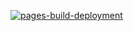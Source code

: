 [![pages-build-deployment](https://github.com/HotCakeX/hotcakex.github.io/actions/workflows/pages/pages-build-deployment/badge.svg)](https://github.com/HotCakeX/hotcakex.github.io/actions/workflows/pages/pages-build-deployment)
